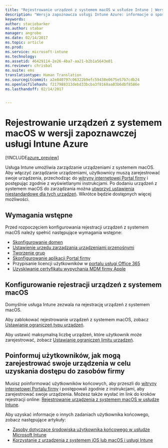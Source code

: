 ```yaml
---
title: "Rejestrowanie urządzeń z systemem macOS w usłudze Intune | Wersja zapoznawcza usługi Intune Azure | Dokumentacja firmy Microsoft"
description: "Wersja zapoznawcza usługi Intune Azure: informacje o sposobie rejestrowania urządzeń z systemem macOS w wersji zapoznawczej usługi Intune Azure."
keywords: 
author: staciebarker
ms.author: stabar
manager: angrobe
ms.date: 02/14/2017
ms.topic: article
ms.prod: 
ms.service: microsoft-intune
ms.technology: 
ms.assetid: 46429114-2e26-4ba7-aa21-b2b1a5643e01
ms.reviewer: chrisbal
ms.suite: ems
translationtype: Human Translation
ms.sourcegitcommit: a2e840797c06322b9efc59438e0675e57b7cdb24
ms.openlocfilehash: f217988313debd33bcba3f8168aa03b6dbf8586e
ms.lasthandoff: 02/14/2017


---
```


# <a name="enroll-macos-devices-in-intune-azure-preview"></a>Rejestrowanie urządzeń z systemem macOS w wersji zapoznawczej usługi Intune Azure

[!INCLUDE[azure_preview](../includes/azure_preview.md)]

Usługa Intune umożliwia zarządzanie urządzeniami z systemem macOS. Aby włączyć zarządzanie urządzeniami, użytkownicy muszą zarejestrować swoje urządzenia, przechodząc do [witryny internetowej Portal firmy](http://portal.manage.microsoft.com) i postępując zgodnie z wyświetlanymi instrukcjami. Po dodaniu urządzeń z systemem macOS do zarządzania można [utworzyć ustawienia niestandardowe dla tych urządzeń](https://docs.microsoft.com/intune-azure/configure-devices/custom-for-macos). Wkrótce będzie dostępnych więcej możliwości.

## <a name="prerequisites"></a>Wymagania wstępne

Przed rozpoczęciem konfigurowania rejestracji urządzeń z systemem macOS należy spełnić następujące wymagania wstępne:

- [Skonfigurowanie domen](https://docs.microsoft.com/intune/get-started/start-with-a-paid-subscription-to-microsoft-intune-step-2)
- [Ustawienie urzędu zarządzania urządzeniami przenośnymi](set-mdm-authority.md)
- [Tworzenie grup](https://docs.microsoft.com/intune/get-started/start-with-a-paid-subscription-to-microsoft-intune-step-5)
- [Skonfigurowanie aplikacji Portal firmy](/intune-azure/manage-apps/company-portal-app.md)
- Przypisanie licencji użytkowników w [portalu usługi Office 365](http://go.microsoft.com/fwlink/p/?LinkId=698854)
- [Uzyskiwanie certyfikatu wypychania MDM firmy Apple](get-an-apple-mdm-push-certificate.md)

## <a name="set-up-macos-enrollment"></a>Konfigurowanie rejestracji urządzeń z systemem macOS

Domyślnie usługa Intune zezwala na rejestrację urządzeń z systemem macOS. 

Aby zablokować rejestrowanie urządzeń z systemem macOS, zobacz [Ustawianie ograniczeń typu urządzeń](https://docs.microsoft.com/intune-azure/enroll-devices/set-enrollment-restrictions#set-device-type-restrictions). 

Aby ustawić maksymalną liczbę urządzeń, które użytkownik może zarejestrować, zobacz [Ustawianie ograniczeń limitu urządzeń](https://docs.microsoft.com/intune-azure/enroll-devices/set-enrollment-restrictions#set-device-limit-restrictions).

## <a name="tell-your-users-how-to-enroll-their-devices-to-access-company-resources"></a>Poinformuj użytkowników, jak mogą zarejestrować swoje urządzenia w celu uzyskania dostępu do zasobów firmy

Musisz poinformować użytkowników końcowych, aby przeszli do [witryny internetowej Portalu firmy](http://portal.manage.microsoft.com) i postępowali zgodnie z instrukcjami, aby zarejestrować swoje urządzenia. Możesz także wysłać im link do kroków rejestracji online: [Rejestrowanie urządzenia z systemem macOS w usłudze Intune](https://docs.microsoft.com/intune/enduser/enroll-your-device-in-intune-macos). 

Aby uzyskać informacje o innych zadaniach użytkownika końcowego, zobacz następujące artykuły:

- [Zasoby dotyczące środowiska użytkownika końcowego w usłudze Microsoft Intune](https://docs.microsoft.com/intune/deploy-use/what-to-tell-your-end-users-about-using-microsoft-intune)
- [Korzystanie z urządzenia z systemem iOS lub macOS i usługi Intune](https://docs.microsoft.com/intune/enduser/using-your-ios-or-mac-os-x-device-with-intune)
